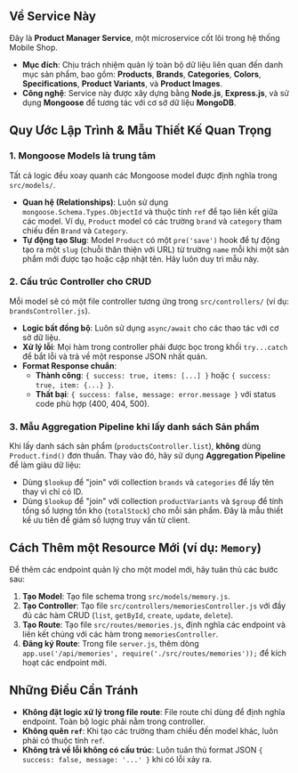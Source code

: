 ## Về Service Này

Đây là **Product Manager Service**, một microservice cốt lõi trong hệ thống Mobile Shop.
- **Mục đích**: Chịu trách nhiệm quản lý toàn bộ dữ liệu liên quan đến danh mục sản phẩm, bao gồm: **Products**, **Brands**, **Categories**, **Colors**, **Specifications**, **Product Variants**, và **Product Images**.
- **Công nghệ**: Service này được xây dựng bằng **Node.js**, **Express.js**, và sử dụng **Mongoose** để tương tác với cơ sở dữ liệu **MongoDB**.

## Quy Ước Lập Trình & Mẫu Thiết Kế Quan Trọng

### 1. Mongoose Models là trung tâm
Tất cả logic đều xoay quanh các Mongoose model được định nghĩa trong `src/models/`.
- **Quan hệ (Relationships)**: Luôn sử dụng `mongoose.Schema.Types.ObjectId` và thuộc tính `ref` để tạo liên kết giữa các model. Ví dụ, `Product` model có các trường `brand` và `category` tham chiếu đến `Brand` và `Category`.
- **Tự động tạo Slug**: Model `Product` có một `pre('save')` hook để tự động tạo ra một `slug` (chuỗi thân thiện với URL) từ trường `name` mỗi khi một sản phẩm mới được tạo hoặc cập nhật tên. Hãy luôn duy trì mẫu này.

### 2. Cấu trúc Controller cho CRUD
Mỗi model sẽ có một file controller tương ứng trong `src/controllers/` (ví dụ: `brandsController.js`).
- **Logic bất đồng bộ**: Luôn sử dụng `async/await` cho các thao tác với cơ sở dữ liệu.
- **Xử lý lỗi**: Mọi hàm trong controller phải được bọc trong khối `try...catch` để bắt lỗi và trả về một response JSON nhất quán.
- **Format Response chuẩn**:
    - **Thành công**: `{ success: true, items: [...] }` hoặc `{ success: true, item: {...} }`.
    - **Thất bại**: `{ success: false, message: error.message }` với status code phù hợp (400, 404, 500).

### 3. Mẫu Aggregation Pipeline khi lấy danh sách Sản phẩm
Khi lấy danh sách sản phẩm (`productsController.list`), **không** dùng `Product.find()` đơn thuần. Thay vào đó, hãy sử dụng **Aggregation Pipeline** để làm giàu dữ liệu:
- Dùng `$lookup` để "join" với collection `brands` và `categories` để lấy tên thay vì chỉ có ID.
- Dùng `$lookup` để "join" với collection `productVariants` và `$group` để tính tổng số lượng tồn kho (`totalStock`) cho mỗi sản phẩm.
Đây là mẫu thiết kế ưu tiên để giảm số lượng truy vấn từ client.

## Cách Thêm một Resource Mới (ví dụ: `Memory`)

Để thêm các endpoint quản lý cho một model mới, hãy tuân thủ các bước sau:
1.  **Tạo Model**: Tạo file schema trong `src/models/memory.js`.
2.  **Tạo Controller**: Tạo file `src/controllers/memoriesController.js` với đầy đủ các hàm CRUD (`list`, `getById`, `create`, `update`, `delete`).
3.  **Tạo Route**: Tạo file `src/routes/memories.js`, định nghĩa các endpoint và liên kết chúng với các hàm trong `memoriesController`.
4.  **Đăng ký Route**: Trong file `server.js`, thêm dòng `app.use('/api/memories', require('./src/routes/memories'));` để kích hoạt các endpoint mới.

## Những Điều Cần Tránh

- **Không đặt logic xử lý trong file route**: File route chỉ dùng để định nghĩa endpoint. Toàn bộ logic phải nằm trong controller.
- **Không quên `ref`**: Khi tạo các trường tham chiếu đến model khác, luôn phải có thuộc tính `ref`.
- **Không trả về lỗi không có cấu trúc**: Luôn tuân thủ format JSON `{ success: false, message: '...' }` khi có lỗi xảy ra.